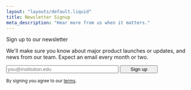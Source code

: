 ```yaml
---
layout: "layouts/default.liquid"
title: Newsletter Signup
meta_description: "Hear more from us when it matters."
---
```

<form id="fullpage-newsletter">
  <label for="fullpage-email-signup">Sign up to our newsletter</label>

  We'll make sure you know about major product launches or updates, and news from our team. Expect an email every month or two.

  <div class="flex">
    <input class="_oaworks_form" type="email" name="fullpage-email-signup" id="fullpage-email-signup" placeholder="you@institution.edu" style="width: 60%;"/>
    <button type="submit" id="fullpage-submit" href="/newsletter/thanks/" style="width: 20%;">Sign up</button>
  </div>
</form>

<small>By signing you agree to our [terms](/policies/terms/).</small>

<script src="/js/jquery-3.6.0.min.js"></script>
<script src="/js/fullpage-newsletter.js"></script>
